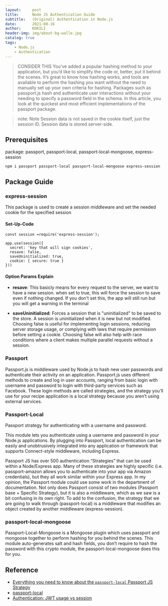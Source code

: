 ```yaml
---
layout:     post
title:      Node JS Authentication Guide
subtitle:   (Original) Authentication in Node.js
date:       2021-08-16
author:     KOKILI
header-img: img/about-bg-walle.jpg
catalog: true
tags:
    - Node.js
    - Authentication
---
```

> CONSIDER THIS
> You’ve added a popular hashing method to your application, but you’d like to simplify the code or, better, put it behind the scenes. It’s great to   know how hashing works, and tools are available to perform the hashing you want without the need to manually set up your own criteria for hashing.  Packages such as passport.js hash and authenticate user interactions without your needing to specify a password field in the schema. In this article, you look at the quickest and most efficient implementations of the passport package.


> note:  Note Session data is not saved in the cookie itself, just the session ID. Session data is stored server-side.

## Prerequisites
package: passport, passport-local, passport-local-mongoose, express-session

`npm i passport passport-local passport-local-mongoose express-session`

## Package Guide
### express-session

This package is used to create a session middleware and set the needed cookie for the specified session



#### Set-Up-Code

```
const session =require('express-session');

app.use(session({
  secret: 'key that will sign cookies',
  resave: false,
  saveUninitialized: true,
  cookie: { secure: true }
}))

```

#### Option Params Explain

* **resave**:  This basicly means for every request to the server, we want to have a new session. when set to true, this will force the session to save even if nothing changed.  If you don't set this, the app will still run but you will get a warning in the terminal

* **saveUninitialized**:  Forces a session that is "uninitialized" to be saved to the store. A session is uninitialized when it is new but not modified. Choosing false is useful for implementing login sessions, reducing server storage usage, or complying with laws that require permission before setting a cookie. Choosing false will also help with race conditions where a client makes multiple parallel requests without a session.






### Passport
Passport.js is middleware used by Node.js to hash new user passwords and authenticate their activity on an application. Passport.js uses different methods to create and log in user accounts, ranging from basic login with username and password to login with third-party services such as Facebook. These login methods are called strategies, and the strategy you’ll use for your recipe application is a local strategy because you aren’t using external services.

### Passport-Local
Passport strategy for authenticating with a username and password.

This module lets you authenticate using a username and password in your Node.js applications. By plugging into Passport, local authentication can be easily and unobtrusively integrated into any application or framework that supports Connect-style middleware, including Express.

Passport JS has over 500 authentication “Strategies” that can be used within a Node/Express app. Many of these strategies are highly specific (i.e. passport-amazon allows you to authenticate into your app via Amazon credentials), but they all work similar within your Express app.
In my opinion, the Passport module could use some work in the department of documentation. Not only does Passport consist of two modules (Passport base + Specific Strategy), but it is also a middleware, which as we saw is a bit confusing in its own right. To add to the confusion, the strategy that we are going to walk through (passport-local) is a middleware that modifies an object created by another middleware (express-session). 

### passport-local-mongoose
Passport-Local-Mongoose is a Mongoose plugin which uses passport and mongoose together to perform hashing for you behind the scenes. This module auto-generates salt and hash fields, you don’t require to hash the password with this crypto module, the passport-local-mongoose does this for you.



## Reference


* [Everything you need to know about the `passport-local` Passport JS Strategy](https://levelup.gitconnected.com/everything-you-need-to-know-about-the-passport-local-passport-js-strategy-633bbab6195)
* [passport-local](http://www.passportjs.org/packages/passport-local/)
* [Authentication: JWT usage vs session](https://stackoverflow.com/questions/43452896/authentication-jwt-usage-vs-session)
